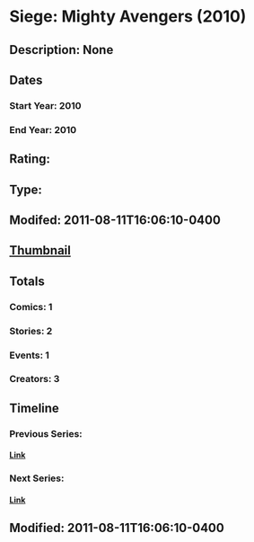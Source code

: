 # Siege: Mighty Avengers (2010)
## Description: None
## Dates
### Start Year: 2010
### End Year: 2010
## Rating: 
## Type: 
## Modifed: 2011-08-11T16:06:10-0400
## [Thumbnail](http://i.annihil.us/u/prod/marvel/i/mg/8/20/4cb606ca5a110.jpg)
## Totals
### Comics: 1
### Stories: 2
### Events: 1
### Creators: 3
## Timeline
### Previous Series: 
#### [Link]()
### Next Series: 
#### [Link]()
## Modified: 2011-08-11T16:06:10-0400